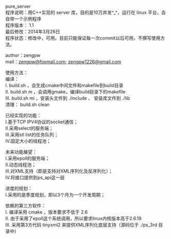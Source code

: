 pure_server<br />
程序说明：用C++实现的 server 库，目的是10万并发^_^，运行在 linux 平台，会自带一个示例程序<br />
程序版本： 1.1<br />
最后修改：2014年3月26日<br />
程序状态：修改中，可用。目前只能保证每一次commit以后可用，不撰写使用方法。<br />

author：zengpw<br />
mail：zengpw@foxmail.com;    zengpw1226@gmail.com<br />

使用方法：<br />
编译： <br />
		Ⅰ.	build.sh ，会生成cmake中间文件和makefile到build目录<br />
		Ⅱ. build.sh m ，会调用gmake，编译build目录下的makefile<br />
		Ⅲ. build.sh mi ，安装头文件到 ./include 、 安装库文件到 ./lib<br />
清理： build.sh clean<br />

已经实现的功能：<br />
Ⅰ.基于TCP IPV4协议的socket通信；<br />
Ⅱ.采用select的服务端；<br />
Ⅲ.采用stl list的任务队列；<br />
Ⅳ.固定大小的线程池；<br />

未来功能展望：<br />
Ⅰ.采用epoll的服务端；<br />
Ⅱ.动态线程池；<br />
Ⅲ.对XML支持（即是支持对XML序列化及反序列化）；<br />
Ⅳ.将接口提供到ps_api这一层<br />

进度的规划：<br />
Ⅰ.采用的是季度规划，即以3个月为一个开发周期；<br />

依赖的第三方软件：<br />
Ⅰ. 编译采用 cmake ，版本要求不低于 2.6<br />
Ⅱ. 由于采用了epoll这个系统调用，所以要求linux内核版本高于2.6.19 <br />
Ⅲ. 采用第3方代码 tinyxml2 来提供XML序列化底层支持（源码位于 ./ps_3rd 目录中）<br />

